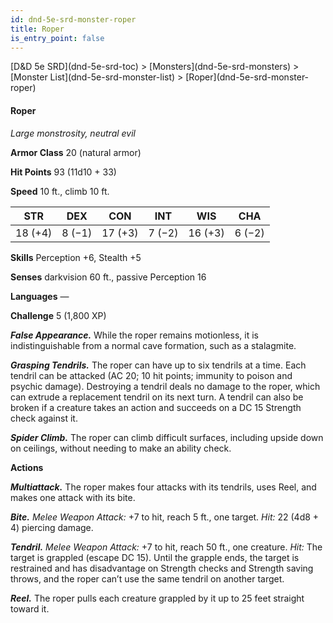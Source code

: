 ```yaml
---
id: dnd-5e-srd-monster-roper
title: Roper
is_entry_point: false
---
```


<breadcrumb>
[D&D 5e SRD](dnd-5e-srd-toc) >  [Monsters](dnd-5e-srd-monsters) > [Monster List](dnd-5e-srd-monster-list) > [Roper](dnd-5e-srd-monster-roper)
</breadcrumb>

#### Roper

*Large monstrosity, neutral evil*

**Armor Class** 20 (natural armor)

**Hit Points** 93 (11d10 + 33)

**Speed** 10 ft., climb 10 ft.

| STR     | DEX    | CON     | INT    | WIS     | CHA    |
|---------|--------|---------|--------|---------|--------|
| 18 (+4) | 8 (−1) | 17 (+3) | 7 (−2) | 16 (+3) | 6 (−2) |

**Skills** Perception +6, Stealth +5

**Senses** darkvision 60 ft., passive Perception 16

**Languages** —

**Challenge** 5 (1,800 XP)

***False Appearance.*** While the roper remains motionless, it is indistinguishable from a normal cave formation, such as a stalagmite.

***Grasping Tendrils.*** The roper can have up to six tendrils at a time. Each tendril can be attacked (AC 20; 10 hit points; immunity to poison and psychic damage). Destroying a tendril deals no damage to the roper, which can extrude a replacement tendril on its next turn. A tendril can also be broken if a creature takes an action and succeeds on a DC 15 Strength check against it.

***Spider Climb.*** The roper can climb difficult surfaces, including upside down on ceilings, without needing to make an ability check.

**Actions**

***Multiattack.*** The roper makes four attacks with its tendrils, uses Reel, and makes one attack with its bite.

***Bite.*** *Melee Weapon Attack:* +7 to hit, reach 5 ft., one target. *Hit:* 22 (4d8 + 4) piercing damage.

***Tendril.*** *Melee Weapon Attack:* +7 to hit, reach 50 ft., one creature. *Hit:* The target is grappled (escape DC 15). Until the grapple ends, the target is restrained and has disadvantage on Strength checks and Strength saving throws, and the roper can’t use the same tendril on another target.

***Reel.*** The roper pulls each creature grappled by it up to 25 feet straight toward it.

